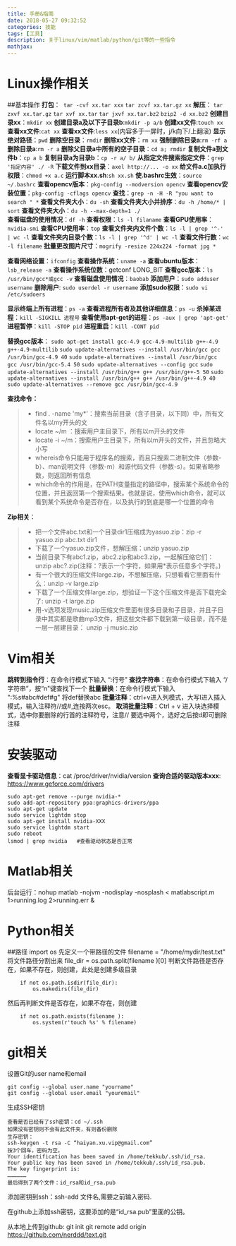 ```yaml
---
title: 手册&指南
date: 2018-05-27 09:32:52
categories: 技能
tags: [工具]
description: 关于linux/vim/matlab/python/git等的一些指令
mathjax:
---
```


# Linux操作相关
##基本操作
**打包**：
​       `tar -cvf xx.tar xxx`
​	   `tar zcvf xx.tar.gz xx`
**解压**：
       `tar zxvf xx.tar.gz`
	   `tar xvf xx.tar`
	   `tar jxvf xx.tar.bz2`
	   `bzip2 -d xx.bz2`
**创建目录xx**：`mkdir xx`
**创建目录a及以下子目录b**:`mkdir -p a/b`
**创建xx文件**:`touch xx`
**查看xx文件**:`cat xx`
**查看xx文件**:`less xx`(内容多于一屏时，j/k向下/上翻滚)
**显示绝对路径**：`pwd`
**删除空目录**：`rmdir`
**删除xx文件**：`rm xx`
**强制删除目录a**:`rm -rf a`
**删除目录a**:`rm -r a`
**删除父目录a中所有的空子目录**：`cd a; rmdir` 
**复制文件a到文件b**：`cp a b`
**复制目录a为目录b**：`cp -r a/ b/`
**从指定文件搜索指定文件**：`grep '指定内容' ./ -R`
**下载文件到xx目录**：`axel http://... -o xx`
**给文件a.c加执行权限**：`chmod +x a.c`
**运行脚本xx.sh**:`sh xx.sh`
**使.bashrc生效**：`source ~/.bashrc`
**查看opencv版本**：`pkg-config --modversion opencv`
**查看opencv安装位置**：`pkg-config -cflags opencv`
**查找**：`grep -n -H -R "you want to search " *`
**查看文件夹大小**：`du -sh`
**查看文件夹大小并排序**：`du -h /home/* | sort`
**查看文件夹大小**：`du -h --max-depth=1 ./`  
**查看磁盘的使用情况**：`df -h`
**查看权限**：`ls -l filaname` 
**查看GPU使用率**：`nvidia-smi`
**查看CPU使用率**：`top`
**查看文件夹内文件个数**：`ls -l | grep '^-' | wc -l`
**查看文件夹内目录个数**：`ls -l | grep '^d' | wc -l`
**查看文件行数**：`wc -l filename`
**批量更改图片尺寸**：`mogrify -resize 224x224 -format jpg *`

**查看网络设置**：`ifconfig`
**查看操作系统**：`uname -a`
**查看ubuntu版本**：`lsb_release -a`
**查看操作系统位数**：getconf LONG_BIT
**查看gcc版本**：`ls /usr/bin/gcc*或gcc -v`
**查看磁盘使用情况**：`baobab`
**添加用户**：`sudo adduser username`
**删除用户**: `sudo userdel -r username`
**添加sudo权限**：`sudo vi /etc/sudoers`


**显示终端上所有进程**：`ps -a`
**查看进程所有者及其他详细信息**：`ps -u`
**杀掉某进程**：`kill -SIGKILL 进程号`
**查看使用apt-get的进程**：`ps -aux | grep 'apt-get'`
**进程暂停**：`kill -STOP pid`
**进程重启**：`kill -CONT pid`


**替换gcc版本**：
`sudo apt-get install gcc-4.9 gcc-4.9-multilib g++-4.9 g++-4.9-multilib`
`sudo update-alternatives --install /usr/bin/gcc gcc /usr/bin/gcc-4.9 40`
`sudo update-alternatives --install /usr/bin/gcc gcc /usr/bin/gcc-5.4 50`
`sudo update-alternatives --config gcc`
`sudo update-alternatives --install /usr/bin/g++ g++ /usr/bin/g++-5 50` 
`sudo update-alternatives --install /usr/bin/g++ g++ /usr/bin/g++-4.9 40`
`sudo update-alternatives --remove gcc /usr/bin/gcc-4.9`
	

**查找命令：**
> - find . -name 'my*'：搜索当前目录（含子目录，以下同）中，所有文件名以my开头的文
> - locate ~/m ：搜索用户主目录下，所有以m开头的文件
> - locate -i ~/m：搜索用户主目录下，所有以m开头的文件，并且忽略大小写
> - whereis命令只能用于程序名的搜索，而且只搜索二进制文件（参数-b）、man说明文件（参数-m）和源代码文件（参数-s）。如果省略参数，则返回所有信息
> - which命令的作用是，在PATH变量指定的路径中，搜索某个系统命令的位置，并且返回第一个搜索结果。也就是说，使用which命令，就可以看到某个系统命令是否存在，以及执行的到底是哪一个位置的命令


**Zip相关**：

> - 把一个文件abc.txt和一个目录dir1压缩成为yasuo.zip：zip -r yasuo.zip abc.txt dir1
> - 下载了一个yasuo.zip文件，想解压缩：unzip yasuo.zip
> - 当前目录下有abc1.zip，abc2.zip和abc3.zip，一起解压缩它们：unzip abc\?.zip(注释：?表示一个字符，如果用*表示任意多个字符。)
> - 有一个很大的压缩文件large.zip，不想解压缩，只想看看它里面有什么：unzip -v large.zip
> - 下载了一个压缩文件large.zip，想验证一下这个压缩文件是否下载完全了: unzip -t large.zip
> - 用-v选项发现music.zip压缩文件里面有很多目录和子目录，并且子目录中其实都是歌曲mp3文件，把这些文件都下载到第一级目录，而不是一层一层建目录： unzip -j music.zip







# Vim相关
**跳转到指令行**：在命令行模式下输入  “:行号”
**查找字符串**：在命令行模式下输入 “/字符串”，按“n"键查找下一个
**批量替换**：在命令行模式下输入 ":%s#abc#def#g"   将def替换abc
**批量注释**：ctrl+v进入列模式，大写I进入插入模式，输入注释符//或#,连按两次esc。
**取消批量注释**：Ctrl + v 进入块选择模式，选中你要删除的行首的注释符号，注意// 要选中两个，选好之后按d即可删除注释






# 安装驱动
**查看显卡驱动信息**：cat /proc/driver/nvidia/version
**查询合适的驱动版本xxx**: https://www.geforce.com/drivers
```
sudo apt-get remove --purge nvidia-*
sudo add-apt-repository ppa:graphics-drivers/ppa
sudo apt-get update
sudo service lightdm stop
sudo apt-get install nvidia-XXX
sudo service lightdm start
sudo reboot
lsmod | grep nvidia   #查看驱动状态是否正常
```






# Matlab相关
后台运行：nohup matlab -nojvm -nodisplay -nosplash < matlabscript.m 1>running.log 2>running.err &







# Python相关
##路径
import os
先定义一个带路径的文件
filename = "/home/mydir/test.txt"
将文件路径分割出来
file_dir = os.path.split(filename )[0]
判断文件路径是否存在，如果不存在，则创建，此处是创建多级目录
```
    if not os.path.isdir(file_dir):
        os.makedirs(file_dir)
```
然后再判断文件是否存在，如果不存在，则创建
```
    if not os.path.exists(filename ):
        os.system(r'touch %s' % filename)
```








# git相关

设置Git的user name和email

```
git config --global user.name "yourname"
git config --global user.email "youremail"
```

生成SSH密钥

```
查看是否已经有了ssh密钥：cd ~/.ssh
如果没有密钥则不会有此文件夹，有则备份删除
生存密钥：
ssh-keygen -t rsa -C “haiyan.xu.vip@gmail.com”
按3个回车，密码为空。
Your identification has been saved in /home/tekkub/.ssh/id_rsa.
Your public key has been saved in /home/tekkub/.ssh/id_rsa.pub.
The key fingerprint is:
………………
最后得到了两个文件：id_rsa和id_rsa.pub
```

添加密钥到ssh：ssh-add 文件名,需要之前输入密码.

在github上添加ssh密钥，这要添加的是“id_rsa.pub”里面的公钥。



从本地上传到github:
git init
git remote add origin https://github.com/nerddd/text.git  


